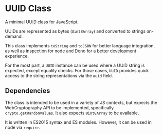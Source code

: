 # UUID Class

A minimal UUID class for JavaScript.

UUIDs are represented as bytes (`Uint8Array`) and converted to strings on-demand.

This class implements `toString` and `toJSON` for better language integration, as well as inspection for node and Deno for a better development experience.

For the most part, a `UUID` instance can be used where a UUID string is expected, except equality checks. 
For those cases, `UUID` provides quick access to the string representations via the `uuid` field.

## Dependencies
The class is intended to be used in a variety of JS contexts, but expects the WebCryptography API to be implemented, specifically `crypto.getRandomValues`. It also expects `Uint8Array` to be available. 

It is written in ES2015 syntax and ES modules. However, it can be used in node via `require`.

